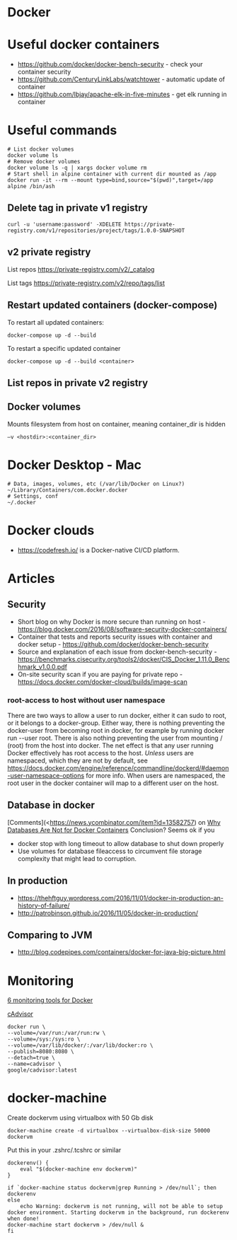 # Docker

# Useful docker containers
* <https://github.com/docker/docker-bench-security> - check your container security
* <https://github.com/CenturyLinkLabs/watchtower> - automatic update of container
* <https://github.com/lbjay/apache-elk-in-five-minutes> - get elk running in container

# Useful commands

    # List docker volumes
    docker volume ls
    # Remove docker volumes
    docker volume ls -q | xargs docker volume rm
    # Start shell in alpine container with current dir mounted as /app
    docker run -it --rm --mount type=bind,source="$(pwd)",target=/app alpine /bin/ash

## Delete tag in private v1 registry
    curl -u 'username:password' -XDELETE https://private-registry.com/v1/repositories/project/tags/1.0.0-SNAPSHOT

## v2 private registry

List repos https://private-registry.com/v2/_catalog

List tags https://private-registry.com/v2/repo/tags/list

## Restart updated containers (docker-compose)
To restart all updated containers:
    
    docker-compose up -d --build
    
To restart a specific updated container

    docker-compose up -d --build <container>
    
## List repos in private v2 registry

## Docker volumes
Mounts filesystem from host on container, meaning container_dir is hidden 

    –v <hostdir>:<container_dir>

# Docker Desktop - Mac

    # Data, images, volumes, etc (/var/lib/Docker on Linux?)
    ~/Library/Containers/com.docker.docker
    # Settings, conf
    ~/.docker


# Docker clouds
* <https://codefresh.io/> is a Docker-native CI/CD platform.

# Articles
## Security
* Short blog on why Docker is more secure than running on host - <https://blog.docker.com/2016/08/software-security-docker-containers/>
* Container that tests and reports security issues with container and docker setup - <https://github.com/docker/docker-bench-security>
* Source and explanation of each issue from docker-bench-security - <https://benchmarks.cisecurity.org/tools2/docker/CIS_Docker_1.11.0_Benchmark_v1.0.0.pdf>
* On-site security scan if you are paying for private repo - <https://docs.docker.com/docker-cloud/builds/image-scan>

### root-access to host without user namespace
There are two ways to allow a user to run docker, either it can sudo to root, or it belongs to a docker-group. Either way, there is nothing preventing the docker-user from becoming root in docker, for example by running docker run --user root. There is also nothing preventing the user
from mounting / (root) from the host into docker. The net effect is that any user running Docker effectively has root access to the host.
*Unless* users are namespaced, which they are not by default, see <https://docs.docker.com/engine/reference/commandline/dockerd/#daemon-user-namespace-options> for more info. When users are namespaced, the root
user in the docker container will map to a different user on the host.

## Database in docker
[Comments](<https://news.ycombinator.com/item?id=13582757) on [Why Databases Are Not for Docker Containers](https://myopsblog.wordpress.com/2017/02/06/why-databases-is-not-for-containers/)
Conclusion? Seems ok if you 
* docker stop with long timeout to allow database to shut down properly
* Use volumes for database fileaccess to circumvent file storage complexity that might lead to corruption.

## In production
* <https://thehftguy.wordpress.com/2016/11/01/docker-in-production-an-history-of-failure/>
* <http://patrobinson.github.io/2016/11/05/docker-in-production/>

## Comparing to JVM
* <http://blog.codepipes.com/containers/docker-for-java-big-picture.html>

# Monitoring

[6 monitoring tools for Docker](http://www.infoworld.com/article/2976930/application-virtualization/6-monitoring-tools-docker-containers.html)

[cAdvisor](https://github.com/google/cadvisor)

    docker run \
    --volume=/var/run:/var/run:rw \
    --volume=/sys:/sys:ro \
    --volume=/var/lib/docker/:/var/lib/docker:ro \
    --publish=8080:8080 \
    --detach=true \
    --name=cadvisor \
    google/cadvisor:latest

# docker-machine

Create dockervm using virtualbox with 50 Gb disk

    docker-machine create -d virtualbox --virtualbox-disk-size 50000 dockervm
   
Put this in your .zshrc/.tcshrc or similar
    
    dockerenv() {                                 
        eval "$(docker-machine env dockervm)" 
	}

	if `docker-machine status dockervm|grep Running > /dev/null`; then
    dockerenv
    else
        echo Warning: dockervm is not running, will not be able to setup docker environment. Starting dockervm in the background, run dockerenv when done!
    docker-machine start dockervm > /dev/null &
    fi
    




